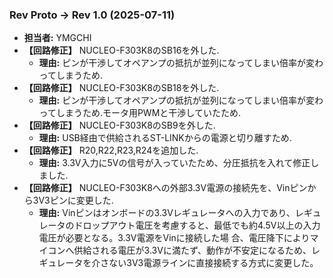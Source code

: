 ### Rev Proto -> Rev 1.0 (2025-07-11)
-   **担当者:** YMGCHI
- **【回路修正】** NUCLEO-F303K8のSB16を外した.
  - **理由:** ピンが干渉してオペアンプの抵抗が並列になってしまい倍率が変わってしまうため.
- **【回路修正】** NUCLEO-F303K8のSB18を外した.
  - **理由:** ピンが干渉してオペアンプの抵抗が並列になってしまい倍率が変わってしまうため.モータ用PWMと干渉していたため.
- **【回路修正】** NUCLEO-F303K8のSB9を外した.
  - **理由:** USB経由で供給されるST-LINKからの電源と切り離すため.
- **【回路修正】** R20,R22,R23,R24を追加した.
  - **理由:** 3.3V入力に5Vの信号が入っていたため、分圧抵抗を入れて修正しました.
- **【回路修正】** NUCLEO-F303K8への外部3.3V電源の接続先を、Vinピンから3V3ピンに変更した.
  - **理由:** Vinピンはオンボードの3.3Vレギュレータへの入力であり、レギュレータのドロップアウト電圧を考慮すると、最低でも約4.5V以上の入力電圧が必要となる。3.3V電源をVinに接続した場 合、電圧降下によりマイコンへ供給される電圧が3.3Vに満たず、動作が不安定になるため、レギュレータを介さない3V3電源ラインに直接接続する方式に変更した。
